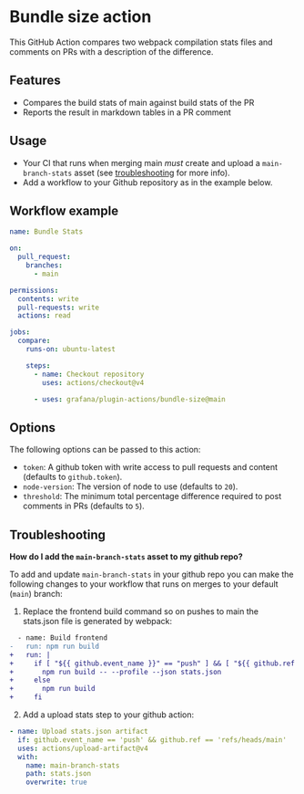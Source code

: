 # Bundle size action

This GitHub Action compares two webpack compilation stats files and comments on PRs with a description of the difference.

## Features

- Compares the build stats of main against build stats of the PR
- Reports the result in markdown tables in a PR comment

## Usage

- Your CI that runs when merging main _must_ create and upload a `main-branch-stats` asset (see [troubleshooting](#troubleshooting) for more info).
- Add a workflow to your Github repository as in the example below.

## Workflow example

```yaml
name: Bundle Stats

on:
  pull_request:
    branches:
      - main

permissions:
  contents: write
  pull-requests: write
  actions: read

jobs:
  compare:
    runs-on: ubuntu-latest

    steps:
      - name: Checkout repository
        uses: actions/checkout@v4

      - uses: grafana/plugin-actions/bundle-size@main
```

## Options

The following options can be passed to this action:

- `token`: A github token with write access to pull requests and content (defaults to `github.token`).
- `node-version`: The version of node to use (defaults to `20`).
- `threshold`: The minimum total percentage difference required to post comments in PRs (defaults to `5`).

## Troubleshooting

**How do I add the `main-branch-stats` asset to my github repo?**

To add and update `main-branch-stats` in your github repo you can make the following changes to your workflow that runs on merges to your default (`main`) branch:

1. Replace the frontend build command so on pushes to main the stats.json file is generated by webpack:

```diff
  - name: Build frontend
-   run: npm run build
+   run: |
+     if [ "${{ github.event_name }}" == "push" ] && [ "${{ github.ref }}" == "refs/heads/main" ]; then
+       npm run build -- --profile --json stats.json
+     else
+       npm run build
+     fi

```

2. Add a upload stats step to your github action:

```yaml
- name: Upload stats.json artifact
  if: github.event_name == 'push' && github.ref == 'refs/heads/main'
  uses: actions/upload-artifact@v4
  with:
    name: main-branch-stats
    path: stats.json
    overwrite: true
```
